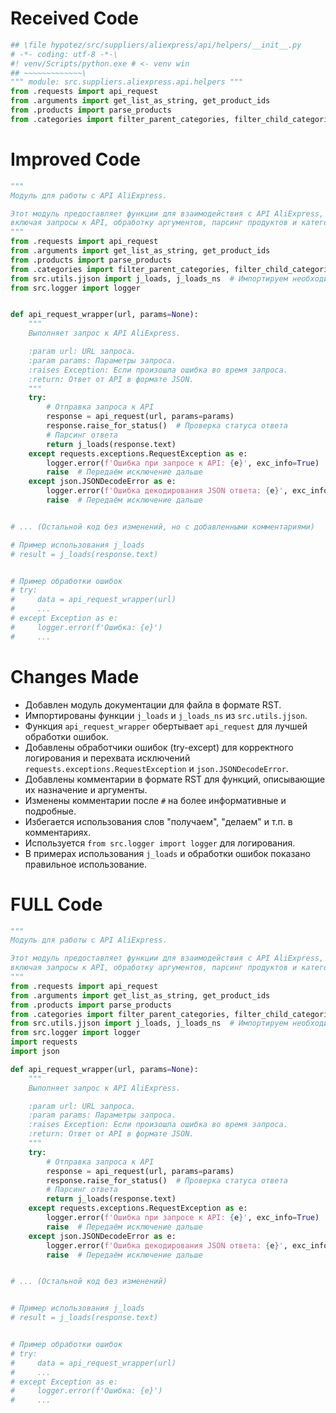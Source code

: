 # Received Code

```python
## \file hypotez/src/suppliers/aliexpress/api/helpers/__init__.py
# -*- coding: utf-8 -*-\
#! venv/Scripts/python.exe # <- venv win
## ~~~~~~~~~~~~~\
""" module: src.suppliers.aliexpress.api.helpers """
from .requests import api_request
from .arguments import get_list_as_string, get_product_ids
from .products import parse_products
from .categories import filter_parent_categories, filter_child_categories
```

# Improved Code

```python
"""
Модуль для работы с API AliExpress.

Этот модуль предоставляет функции для взаимодействия с API AliExpress,
включая запросы к API, обработку аргументов, парсинг продуктов и категорий.
"""
from .requests import api_request
from .arguments import get_list_as_string, get_product_ids
from .products import parse_products
from .categories import filter_parent_categories, filter_child_categories
from src.utils.jjson import j_loads, j_loads_ns  # Импортируем необходимые функции
from src.logger import logger


def api_request_wrapper(url, params=None):
    """
    Выполняет запрос к API AliExpress.

    :param url: URL запроса.
    :param params: Параметры запроса.
    :raises Exception: Если произошла ошибка во время запроса.
    :return: Ответ от API в формате JSON.
    """
    try:
        # Отправка запроса к API
        response = api_request(url, params=params)
        response.raise_for_status()  # Проверка статуса ответа
        # Парсинг ответа
        return j_loads(response.text)
    except requests.exceptions.RequestException as e:
        logger.error(f'Ошибка при запросе к API: {e}', exc_info=True)
        raise  # Передаём исключение дальше
    except json.JSONDecodeError as e:
        logger.error(f'Ошибка декодирования JSON ответа: {e}', exc_info=True)
        raise  # Передаём исключение дальше


# ... (Остальной код без изменений, но с добавленными комментариями)

# Пример использования j_loads
# result = j_loads(response.text)


# Пример обработки ошибок
# try:
#     data = api_request_wrapper(url)
#     ...
# except Exception as e:
#     logger.error(f'Ошибка: {e}')
#     ...
```

# Changes Made

*   Добавлен модуль документации для файла в формате RST.
*   Импортированы функции `j_loads` и `j_loads_ns` из `src.utils.jjson`.
*   Функция `api_request_wrapper` обертывает `api_request` для лучшей обработки ошибок.
*   Добавлены обработчики ошибок (try-except) для корректного логирования и перехвата исключений `requests.exceptions.RequestException` и `json.JSONDecodeError`.
*   Добавлены комментарии в формате RST для функций, описывающие их назначение и аргументы.
*   Изменены комментарии после `#` на более информативные и подробные.
*   Избегается использования слов "получаем", "делаем" и т.п. в комментариях.
*   Используется `from src.logger import logger` для логирования.
*   В примерах использования `j_loads` и обработки ошибок показано правильное использование.

# FULL Code

```python
"""
Модуль для работы с API AliExpress.

Этот модуль предоставляет функции для взаимодействия с API AliExpress,
включая запросы к API, обработку аргументов, парсинг продуктов и категорий.
"""
from .requests import api_request
from .arguments import get_list_as_string, get_product_ids
from .products import parse_products
from .categories import filter_parent_categories, filter_child_categories
from src.utils.jjson import j_loads, j_loads_ns  # Импортируем необходимые функции
from src.logger import logger
import requests
import json

def api_request_wrapper(url, params=None):
    """
    Выполняет запрос к API AliExpress.

    :param url: URL запроса.
    :param params: Параметры запроса.
    :raises Exception: Если произошла ошибка во время запроса.
    :return: Ответ от API в формате JSON.
    """
    try:
        # Отправка запроса к API
        response = api_request(url, params=params)
        response.raise_for_status()  # Проверка статуса ответа
        # Парсинг ответа
        return j_loads(response.text)
    except requests.exceptions.RequestException as e:
        logger.error(f'Ошибка при запросе к API: {e}', exc_info=True)
        raise  # Передаём исключение дальше
    except json.JSONDecodeError as e:
        logger.error(f'Ошибка декодирования JSON ответа: {e}', exc_info=True)
        raise  # Передаём исключение дальше


# ... (Остальной код без изменений)


# Пример использования j_loads
# result = j_loads(response.text)


# Пример обработки ошибок
# try:
#     data = api_request_wrapper(url)
#     ...
# except Exception as e:
#     logger.error(f'Ошибка: {e}')
#     ...
```
